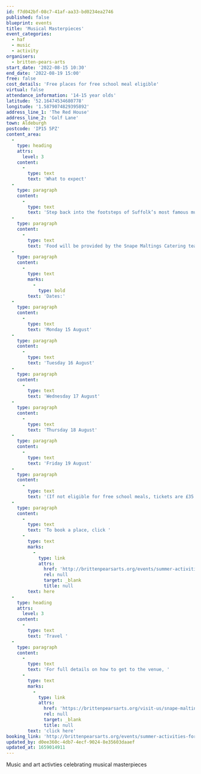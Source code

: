 ```yaml
---
id: f7d042bf-08c7-41af-aa33-bd0234ea2746
published: false
blueprint: events
title: 'Musical Masterpieces'
event_categories:
  - haf
  - music
  - activity
organisers:
  - britten-pears-arts
start_date: '2022-08-15 10:30'
end_date: '2022-08-19 15:00'
free: false
cost_details: 'Free places for free school meal eligible'
virtual: false
attendance_information: '14-15 year olds'
latitude: '52.16474534680778'
longitude: '1.5879074829395892'
address_line_1: 'The Red House'
address_line_2: 'Golf Lane'
town: Aldeburgh
postcode: 'IP15 5PZ'
content_area:
  -
    type: heading
    attrs:
      level: 3
    content:
      -
        type: text
        text: 'What to expect'
  -
    type: paragraph
    content:
      -
        type: text
        text: 'Step back into the footsteps of Suffolk’s most famous musician this summer with a week of magnificent music and art activities at The Red House, Aldeburgh. Join for 1,2,3,4 or 5 days – you will have the chance to explore the site where musical masterpieces were created, and through fun and games, music and art activities, will achieve an Arts Award qualification, to take home.'
  -
    type: paragraph
    content:
      -
        type: text
        text: 'Food will be provided by the Snape Maltings Catering team and with The Red House Gardens and Snape Maltings marshes on the doorstep, it will be an inspiring outdoors summer.'
  -
    type: paragraph
    content:
      -
        type: text
        marks:
          -
            type: bold
        text: 'Dates:'
  -
    type: paragraph
    content:
      -
        type: text
        text: 'Monday 15 August'
  -
    type: paragraph
    content:
      -
        type: text
        text: 'Tuesday 16 August'
  -
    type: paragraph
    content:
      -
        type: text
        text: 'Wednesday 17 August'
  -
    type: paragraph
    content:
      -
        type: text
        text: 'Thursday 18 August'
  -
    type: paragraph
    content:
      -
        type: text
        text: 'Friday 19 August'
  -
    type: paragraph
    content:
      -
        type: text
        text: '(If not eligible for free school meals, tickets are £35 – lunch included)'
  -
    type: paragraph
    content:
      -
        type: text
        text: 'To book a place, click '
      -
        type: text
        marks:
          -
            type: link
            attrs:
              href: 'http://brittenpearsarts.org/events/summer-activities-for-children'
              rel: null
              target: _blank
              title: null
        text: here
  -
    type: heading
    attrs:
      level: 3
    content:
      -
        type: text
        text: 'Travel '
  -
    type: paragraph
    content:
      -
        type: text
        text: 'For full details on how to get to the venue, '
      -
        type: text
        marks:
          -
            type: link
            attrs:
              href: 'https://brittenpearsarts.org/visit-us/snape-maltings/getting-here'
              rel: null
              target: _blank
              title: null
        text: 'click here'
booking_link: 'http://brittenpearsarts.org/events/summer-activities-for-children'
updated_by: d0ee360c-4db7-4ecf-9024-8e35603daaef
updated_at: 1659014911
---
```

Music and art activties celebrating musical masterpieces